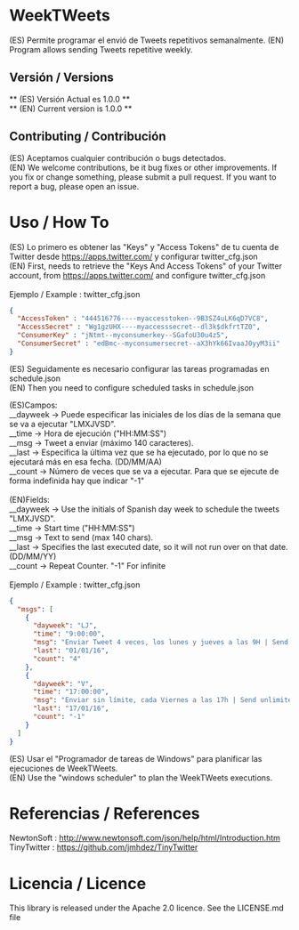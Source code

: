 WeekTWeets
==========

(ES) Permite programar el envió de Tweets repetitivos semanalmente.
(EN) Program allows sending Tweets repetitive weekly.

Versión / Versions
-------------------

** (ES) Versión Actual es 1.0.0 **<br>
** (EN) Current version is 1.0.0 **<br>


Contributing / Contribución
---------------------------

(ES) Aceptamos cualquier contribución o bugs detectados.<br>
(EN) We welcome contributions, be it bug fixes or other improvements. If you fix or change something, please submit a pull request. If you want to report a bug, please open an issue. <br>


Uso / How To
============


(ES) Lo primero es obtener las "Keys" y "Access Tokens" de tu cuenta de Twitter desde https://apps.twitter.com/ y configurar twitter_cfg.json<br>
(EN) First, needs to retrieve the "Keys And Access Tokens" of your Twitter account, from https://apps.twitter.com/ and configure twitter_cfg.json<br>
<br>
Ejemplo / Example : twitter_cfg.json

```Json
{
  "AccessToken" : "444516776----myaccesstoken--9B3SZ4uLK6qD7VC8",
  "AccessSecret" : "Wg1gzUHX----myaccesssecret--dl3k$dkfrtTZ0",
  "ConsumerKey" : "jNtmt--myconsumerkey--SGafoU30u4z5",
  "ConsumerSecret" : "edBmc--myconsumersecret--aX3hYk66IvaaJ0yyM3ii"
}

```

(ES) Seguidamente es necesario configurar las tareas programadas en schedule.json<br>
(EN) Then you need to configure scheduled tasks in schedule.json<br>

(ES)Campos:<br>
   __dayweek -> Puede especificar las iniciales de los días de la semana que se va a ejecutar "LMXJVSD".<br>
   __time    -> Hora de ejecución ("HH:MM:SS")<br>
   __msg     -> Tweet a enviar (máximo 140 caracteres).<br>
   __last    -> Especifica la última vez que se ha ejecutado, por lo que no se ejecutará más en esa fecha. (DD/MM/AA)<br>
   __count   -> Número de veces que se va a ejecutar. Para que se ejecute de forma indefinida hay que indicar "-1"<br>
   <br>
(EN)Fields:<br>
   __dayweek -> Use the initials of Spanish day week to schedule the tweets "LMXJVSD".<br>
   __time    -> Start time ("HH:MM:SS")<br>
   __msg     -> Text to send (max 140 chars).<br>
   __last    -> Specifies the last executed date, so it will not run over on that date. (DD/MM/YY)<br>
   __count   -> Repeat Counter. "-1" For infinite<br>
<br>
Ejemplo / Example : twitter_cfg.json

```Json
{
  "msgs": [
    {
      "dayweek": "LJ",
      "time": "9:00:00",
      "msg": "Enviar Tweet 4 veces, los lunes y jueves a las 9H | Send Tweet 4 times, Monday and Thursday at 9 am",
      "last": "01/01/16",
      "count": "4"
    },
    {
      "dayweek": "V",
      "time": "17:00:00",
      "msg": "Enviar sin límite, cada Viernes a las 17h | Send unlimited , every Friday at 17h",
      "last": "17/01/16",
      "count": "-1"
    }
  ]
}

```

(ES) Usar el "Programador de tareas de Windows" para planificar las ejecuciones de WeekTWeets.<br>
(EN) Use the "windows scheduler" to plan the WeekTWeets executions.<br>

Referencias / References
========================

NewtonSoft  : http://www.newtonsoft.com/json/help/html/Introduction.htm <br>
TinyTwitter : https://github.com/jmhdez/TinyTwitter <br>
 

Licencia / Licence
==================

This library is released under the Apache 2.0 licence. See the LICENSE.md file